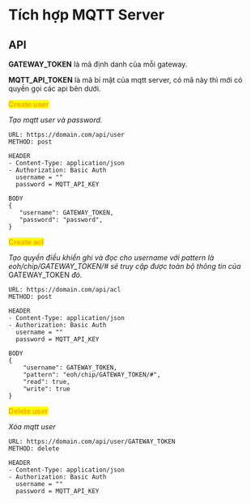 # Tích hợp MQTT Server

## API

**GATEWAY\_TOKEN** là mã định danh của mỗi gateway.

**MQTT\_API\_TOKEN** là mã bí mật của mqtt server, có mã này thì mới có quyền gọi các api bên dưới.



<mark style="color:orange;">**Create user**</mark>

_Tạo mqtt user và password._

```markup
URL: https://domain.com/api/user
METHOD: post

HEADER
- Content-Type: application/json
- Authorization: Basic Auth
  username = ""
  password = MQTT_API_KEY

BODY
{
   "username": GATEWAY_TOKEN,
   "password": "password",
}
```



<mark style="color:orange;">**Create acl**</mark>

_Tạo quyền điều khiển ghi và đọc cho username với pattern là eoh/chip/GATEWAY\_TOKEN/# sẽ truy cập được toàn bộ thông tin của_ GATEWAY\_TOKEN _đó._

```
URL: https://domain.com/api/acl
METHOD: post

HEADER
- Content-Type: application/json
- Authorization: Basic Auth
  username = ""
  password = MQTT_API_KEY

BODY
{
    "username": GATEWAY_TOKEN,
    "pattern": "eoh/chip/GATEWAY_TOKEN/#",
    "read": true,
    "write": true
}
```



<mark style="color:orange;">**Delete user**</mark>

_Xóa mqtt user_

```
URL: https://domain.com/api/user/GATEWAY_TOKEN
METHOD: delete

HEADER
- Content-Type: application/json
- Authorization: Basic Auth
  username = ""
  password = MQTT_API_KEY
```

